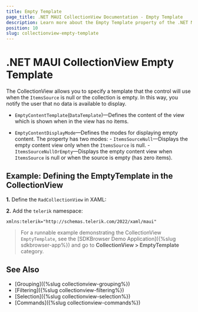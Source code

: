 ```yaml
---
title: Empty Template
page_title: .NET MAUI CollectionView Documentation - Empty Template
description: Learn more about the Empty Template property of the .NET MAUI CollectionView control.
position: 10
slug: collectionview-empty-template
---
```


# .NET MAUI CollectionView Empty Template

The CollectionView allows you to specify a template that the control will use when the `ItemsSource` is null or the collection is empty. In this way, you notify the user that no data is available to display.

* `EmptyContentTemplate`(`DataTemplate`)&mdash;Defines the content of the view which is shown when in the view has no items.

* `EmptyContentDisplayMode`&mdash;Defines the modes for displaying empty content. The property has two modes:
       - `ItemsSourceNull`&mdash;Displays the empty content view only when the `ItemsSource` is null.
       - `ItemsSourceNullOrEmpty`&mdash;Displays the empty content view when `ItemsSource` is null or when the source is empty (has zero items).

## Example: Defining the EmptyTemplate in the CollectionView

**1.** Define the `RadCollectionView` in XAML:

<snippet id='collectionview-empty-template'/>

**2.** Add the `telerik` namespace:

```XAML
xmlns:telerik="http://schemas.telerik.com/2022/xaml/maui"
```

> For a runnable example demonstrating the CollectionView `EmptyTemplate`, see the [SDKBrowser Demo Application]({%slug sdkbrowser-app%}) and go to **CollectionView > EmptyTemplate** category.

## See Also

- [Grouping]({%slug collectionview-grouping%})
- [Filtering]({%slug collectionview-filtering%})
- [Selection]({%slug collectionview-selection%})
- [Commands]({%slug collectionview-commands%})